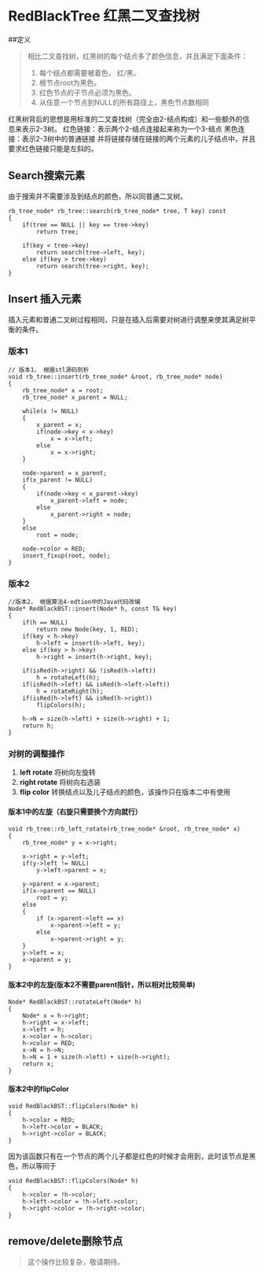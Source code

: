 # RedBlackTree 红黑二叉查找树


##定义
> 相比二叉查找树，红黑树的每个结点多了颜色信息，并且满足下面条件：
> 1. 每个结点都需要被着色， 红/黑。
> 2. 根节点root为黑色。
> 3. 红色节点的子节点必须为黑色。
> 4. 从任意一个节点到NULL的所有路径上，黑色节点数相同


红黑树背后的思想是用标准的二叉查找树（完全由2-结点构成）和一些额外的信息来表示2-3树。
红色链接：表示两个2-结点连接起来称为一个3-结点
黑色连接：表示2-3树中的普通链接
并将链接存储在链接的两个元素的儿子结点中，并且要求红色链接只能是左斜的。

## Search搜索元素
由于搜索并不需要涉及到结点的颜色，所以同普通二叉树。
```
rb_tree_node* rb_tree::search(rb_tree_node* tree, T key) const
{
    if(tree == NULL || key == tree->key)
        return tree;

    if(key < tree->key)
        return search(tree->left, key);
    else if(key > tree->key)
        return search(tree->right, key);
}
```




##  Insert 插入元素
插入元素和普通二叉树过程相同，只是在插入后需要对树进行调整来使其满足树平衡的条件。


### 版本1

```
// 版本1， 根据stl源码剖析
void rb_tree::insert(rb_tree_node* &root, rb_tree_node* node)
{
    rb_tree_node* x = root;
    rb_tree_node* x_parent = NULL;
    
    while(x != NULL)
    {
        x_parent = x;
        if(node->key < x->key)
            x = x->left;
        else
            x = x->right;
    }

    node->parent = x_parent;
    if(x_parent != NULL)
    {
        if(node->key < x_parent->key)
            x_parent->left = node;
        else
            x_parent->right = node;
    }
    else
        root = node;

    node->color = RED;
    insert_fixup(root, node);
}
```

### 版本2
```
//版本2， 根据算法4-edtion中的Java代码改编
Node* RedBlackBST::insert(Node* h, const T& key)
{
	if(h == NULL)
		return new Node(key, 1, RED);
	if(key < h->key)
		h->left = insert(h->left, key);
	else if(key > h->key)
		h->right = insert(h->right, key);

	if(isRed(h->right) && !isRed(h->left))
		h = rotateLeft(h);
	if(isRed(h->left) && isRed(h->left->left))
		h = rotateRight(h);
	if(isRed(h->left) && isRed(h->right))
		flipColors(h);

	h->N = size(h->left) + size(h->right) + 1;
	return h;
}
```
	
### 对树的调整操作
1. **left rotate** 将树向左旋转 
2. **right rotate** 将树向右选装
3. **flip color**  转换结点以及儿子结点的颜色，该操作只在版本二中有使用

#### 版本1中的左旋（右旋只需要换个方向就行）

```
void rb_tree::rb_left_rotate(rb_tree_node* &root, rb_tree_node* x)
{
    rb_tree_node* y = x->right;

    x->right = y->left;
    if(y->left != NULL)
        y->left->parent = x;

    y->parent = x->parent;
    if(x->parent == NULL)
        root = y;
    else
    {
        if (x->parent->left == x)
            x->parent->left = y;
        else
            x->parent->right = y;
    }
    y->left = x;
    x->parent = y;
}
```

#### 版本2中的左旋(版本2不需要parent指针，所以相对比较简单)
```
Node* RedBlackBST::rotateLeft(Node* h)
{
	Node* x = h->right;
	h->right = x->left;
	x->left = h;
	x->color = h->color;
	h->color = RED;
	x->N = h->N;
	h->N = 1 + size(h->left) + size(h->right);
	return x;
}
```

#### 版本2中的flipColor
```
void RedBlackBST::flipColors(Node* h)
{
	h->color = RED;
	h->left->color = BLACK;
	h->right->color = BLACK;
}
```
因为该函数只有在一个节点的两个儿子都是红色的时候才会用到，此时该节点是黑色，所以等同于
```
void RedBlackBST::flipColors(Node* h)
{
	h->color = !h->color;
	h->left->color = !h->left->color;
	h->right->color = !h->right->color;
}
```

## remove/delete删除节点
> 这个操作比较复杂，敬请期待。